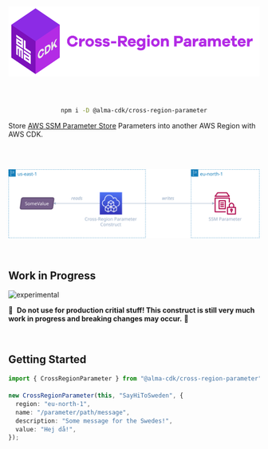 <div align="center">
	<br/>
	<br/>
  <h1>
	<img height="140" src="assets/alma-cdk-cross-region-parameter.svg" alt="Alma CDK Cross-Region Parameter" />
  <br/>
  <br/>
  </h1>

  ```sh
  npm i -D @alma-cdk/cross-region-parameter
  ```

  <div align="left">

  Store [AWS SSM Parameter Store](https://docs.aws.amazon.com/systems-manager/latest/userguide/systems-manager-parameter-store.html) Parameters into another AWS Region with AWS CDK.

  </div>
  <br/>
</div>


<br/>

<div align="center">

![diagram](assets/diagram.svg)

</div>

<br/>

## Work in Progress

![experimental](https://img.shields.io/badge/stability-experimental-yellow "Stability: Experimental")

🚧 &nbsp;**Do not use for production critial stuff! This construct is still very much work in progress and breaking changes may occur.** 🚧


<br/>

## Getting Started

```ts
import { CrossRegionParameter } from "@alma-cdk/cross-region-parameter";

new CrossRegionParameter(this, "SayHiToSweden", {
  region: "eu-north-1",
  name: "/parameter/path/message",
  description: "Some message for the Swedes!",
  value: "Hej då!",
});
```
